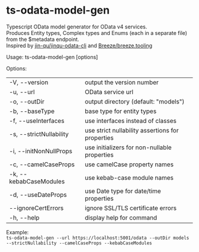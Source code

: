 # ts-odata-model-gen
Typescript OData model generator for OData v4 services.<br/>
Produces Entity types, Complex types and Enums (each in a separate file) from the $metadata endpoint.<br/>
Inspired by [jin-qu/jinqu-odata-cli](https://github.com/jin-qu/jinqu-odata-cli) and [Breeze/breeze.tooling](https://github.com/Breeze/breeze.tooling)


Usage: ts-odata-model-gen \[options\]<br/>

Options:<br/>
<table>
<tr><td>-V, --version</td><td>                     output the version number</td></tr>
<tr><td>-u, --url <odata_url></td><td>             OData service url</td></tr>
<tr><td>-o, --outDir <output_dir></td><td>         output directory (default: "models")</td></tr>
<tr><td>-b, --baseType <class|interface></td><td>  base type for entity types</td></tr>
<tr><td>-f, --useInterfaces</td><td>               use interfaces instead of classes</td></tr>
<tr><td>-s, --strictNullability</td><td>           use strict nullability assertions for properties</td></tr>
<tr><td>-i, --initNonNullProps</td><td>            use initializers for non-nullable properties</td></tr>
<tr><td>-c, --camelCaseProps</td><td>              use camelCase property names</td></tr>
<tr><td>-k, --kebabCaseModules</td><td>            use kebab-case module names</td></tr>
<tr><td>-d, --useDateProps</td><td>                use Date type for date/time properties</td></tr>
<tr><td>--ignoreCertErrors</td><td>                ignore SSL/TLS certificate errors</td></tr>
<tr><td>-h, --help</td><td>                        display help for command</td></tr>
</table>
  
Example:<br/>
`ts-odata-model-gen --url https://localhost:5001/odata --outDir models --strictNullability --camelCaseProps --kebabCaseModules`
